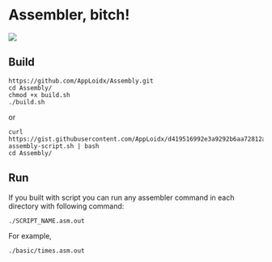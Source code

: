# Assembler, bitch!

![](https://i.pinimg.com/564x/2e/06/0d/2e060d7639b330ef6ff13ebfcda7d84a.jpg)

## Build

```shell
https://github.com/AppLoidx/Assembly.git
cd Assembly/
chmod +x build.sh
./build.sh
```

or

```
curl https://gist.githubusercontent.com/AppLoidx/d419516992e3a9292b6aa72812aca41f/raw/9a5cb33e9b954c23fb21ae07531f4eb1613bad87/build-assembly-script.sh | bash
cd Assembly/
```

## Run

If you built with script you can run any assembler command in each directory with following command:

```
./SCRIPT_NAME.asm.out
```

For example,
```
./basic/times.asm.out
```
